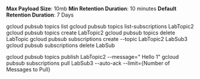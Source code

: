 **Max Payload Size**: 10mb
**Min Retention Duration**: 10 minutes
**Default Retention Duration**: 7 Days


gcloud pubsub topics list
gcloud pubsub topics list-subscriptions LabTopic2
gcloud pubsub topics create LabTopic2
gcloud pubsub topics delete LabTopic
gcloud pubsub subscriptions create --topic LabTopic2 LabSub3
gcloud pubsub subscriptions delete LabSub

gcloud pubsub topics publish LabTopic2 --message=" Hello 1"
gcloud pubsub subscriptions pull LabSub3 --auto-ack --limit={Number of Messages to Pull}